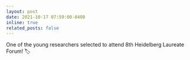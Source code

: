 ```yaml
---
layout: post
date: 2021-10-17 07:59:00-0400
inline: true
related_posts: false
---
```


One of the young researchers selected to attend 8th Heidelberg Laureate Forum! 🏷️